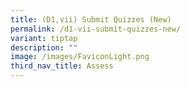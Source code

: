```yaml
---
title: (D1,vii) Submit Quizzes (New)
permalink: /d1-vii-submit-quizzes-new/
variant: tiptap
description: ""
image: /images/FaviconLight.png
third_nav_title: Assess
---
```

